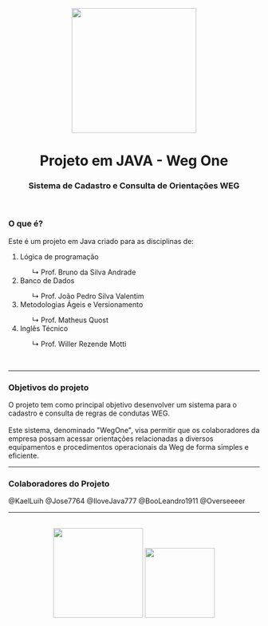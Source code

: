 <div align="center">
    <img src="https://i.postimg.cc/d1PNHWRc/Weg-One-20250422-213835-0000.png" width="250px">
</div>
<h1 align="center"><b>Projeto em JAVA - Weg One</b></h1>

<h3 align="center">Sistema de Cadastro e Consulta de Orientações WEG</h3>
<br>
<h3><b>O que é?</b></h3>
    <p>Este é um projeto em Java criado para as disciplinas de:</p>
<ol>
    <li>Lógica de programação</li>
        <ol>↳ Prof. Bruno da Silva Andrade</ol>
    <li>Banco de Dados</li>
        <ol>↳ Prof. João Pedro Silva Valentim</ol>
    <li>Metodologias Ágeis e Versionamento</li>
        <ol>↳ Prof. Matheus Quost</ol>
    <li>Inglês Técnico</li>
        <ol>↳ Prof. Willer Rezende Motti</ol>
</ol>

<br><hr>

<h3><b>Objetivos do projeto</b></h3>
<p>
O projeto tem como principal objetivo desenvolver um sistema para o cadastro e consulta de regras de condutas WEG. 
<br><br>
Este
sistema, denominado "WegOne", visa permitir que os colaboradores da empresa possam
acessar orientações relacionadas a diversos equipamentos e procedimentos operacionais
da Weg de forma simples e eficiente.
</p>

<hr>

<h3><b>Colaboradores do Projeto</b></h3>

@KaelLuih
@Jose7764
@IloveJava777
@BooLeandro1911
@Overseeeer

<hr><br>

<div align="center">
    <img src="https://i1.wp.com/wallbox.com.br/wp-content/uploads/2020/03/weg-logo.png?fit=4096%2C2836&ssl=1" width="180px"></img>
    <img src="https://th.bing.com/th/id/R.918cd02cad9cf64698b1f8141f0f7e1a?rik=jFNdCmYaw8X6Nw&pid=ImgRaw&r=0" width="140px"></img>
</div>